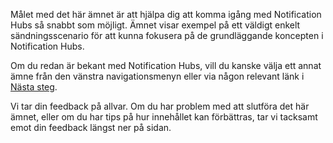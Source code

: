 
Målet med det här ämnet är att hjälpa dig att komma igång med Notification Hubs så snabbt som möjligt. Ämnet visar exempel på ett väldigt enkelt sändningsscenario för att kunna fokusera på de grundläggande koncepten i Notification Hubs.

Om du redan är bekant med Notification Hubs, vill du kanske välja ett annat ämne från den vänstra navigationsmenyn eller via någon relevant länk i [Nästa steg](#next-steps).

Vi tar din feedback på allvar. Om du har problem med att slutföra det här ämnet, eller om du har tips på hur innehållet kan förbättras, tar vi tacksamt emot din feedback längst ner på sidan.


<!--HONumber=Sep16_HO3-->


